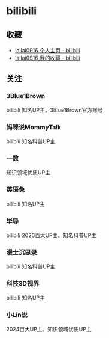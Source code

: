 # bilibili

## 收藏

- [lailai0916 个人主页 - bilibili](https://space.bilibili.com/1796257032)
- [lailai0916 我的收藏 - bilibili](https://space.bilibili.com/1796257032/favlist)

## 关注

### 3Blue1Brown

bilibili 知名UP主，3Blue1Brown官方账号

### 妈咪说MommyTalk

bilibili 知名科普UP主

### 一数

知识领域优质UP主

### 英语兔

bilibili 知名UP主

### 毕导

bilibili 2020百大UP主、知名科普UP主

### 漫士沉思录

bilibili 知名科普UP主

### 科技3D视界

bilibili 知名UP主

### 小Lin说

2024百大UP主、知识领域优质UP主

